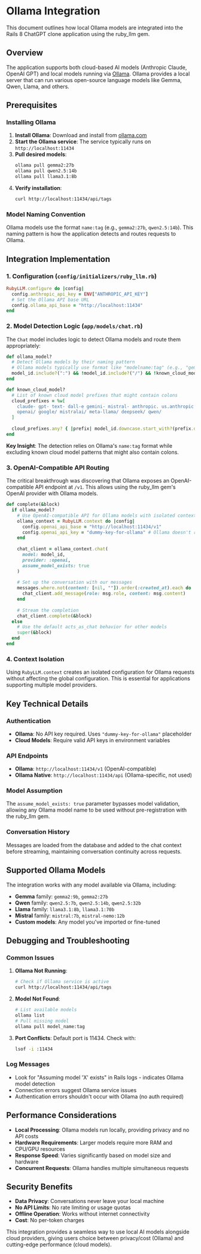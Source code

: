 # Ollama Integration

This document outlines how local Ollama models are integrated into the Rails 8 ChatGPT clone 
application using the ruby_llm gem.

## Overview

The application supports both cloud-based AI models (Anthropic Claude, OpenAI GPT) and local 
models running via [Ollama](https://ollama.com). Ollama provides a local server that can run 
various open-source language models like Gemma, Qwen, Llama, and others.

## Prerequisites

### Installing Ollama

1. **Install Ollama**: Download and install from [ollama.com](https://ollama.com)
2. **Start the Ollama service**: The service typically runs on `http://localhost:11434` 
3. **Pull desired models**: 
   ```bash
   ollama pull gemma2:27b
   ollama pull qwen2.5:14b
   ollama pull llama3.1:8b
   ```
4. **Verify installation**: 
   ```bash
   curl http://localhost:11434/api/tags
   ```

### Model Naming Convention

Ollama models use the format `name:tag` (e.g., `gemma2:27b`, `qwen2.5:14b`). This naming pattern 
is how the application detects and routes requests to Ollama.

## Integration Implementation

### 1. Configuration (`config/initializers/ruby_llm.rb`)

```ruby
RubyLLM.configure do |config|
  config.anthropic_api_key = ENV["ANTHROPIC_API_KEY"]
  # Set the Ollama API base URL
  config.ollama_api_base = "http://localhost:11434"
end
```

### 2. Model Detection Logic (`app/models/chat.rb`)

The `Chat` model includes logic to detect Ollama models and route them appropriately:

```ruby
def ollama_model?
  # Detect Ollama models by their naming pattern
  # Ollama models typically use format like "modelname:tag" (e.g., "gemma3:12b", "qwen3:14b")
  model_id.include?(":") && !model_id.include?("/") && !known_cloud_model?
end

def known_cloud_model?
  # List of known cloud model prefixes that might contain colons
  cloud_prefixes = %w[
    claude- gpt- text- dall-e gemini- mistral- anthropic. us.anthropic
    openai/ google/ mistralai/ meta-llama/ deepseek/ qwen/
  ]
  
  cloud_prefixes.any? { |prefix| model_id.downcase.start_with?(prefix.downcase) }
end
```

**Key Insight**: The detection relies on Ollama's `name:tag` format while excluding known cloud 
model patterns that might also contain colons.

### 3. OpenAI-Compatible API Routing

The critical breakthrough was discovering that Ollama exposes an OpenAI-compatible API endpoint 
at `/v1`. This allows using the ruby_llm gem's OpenAI provider with Ollama models.

```ruby
def complete(&block)
  if ollama_model?
    # Use OpenAI-compatible API for Ollama models with isolated context
    ollama_context = RubyLLM.context do |config|
      config.openai_api_base = "http://localhost:11434/v1"
      config.openai_api_key = "dummy-key-for-ollama" # Ollama doesn't require auth
    end
    
    chat_client = ollama_context.chat(
      model: model_id,
      provider: :openai,
      assume_model_exists: true
    )
    
    # Set up the conversation with our messages
    messages.where.not(content: [nil, ""]).order(:created_at).each do |msg|
      chat_client.add_message(role: msg.role, content: msg.content)
    end
    
    # Stream the completion
    chat_client.complete(&block)
  else
    # Use the default acts_as_chat behavior for other models
    super(&block)
  end
end
```

### 4. Context Isolation

Using `RubyLLM.context` creates an isolated configuration for Ollama requests without affecting 
the global configuration. This is essential for applications supporting multiple model providers.

## Key Technical Details

### Authentication
- **Ollama**: No API key required. Uses `"dummy-key-for-ollama"` placeholder
- **Cloud Models**: Require valid API keys in environment variables

### API Endpoints
- **Ollama**: `http://localhost:11434/v1` (OpenAI-compatible)
- **Ollama Native**: `http://localhost:11434/api` (Ollama-specific, not used)

### Model Assumption
The `assume_model_exists: true` parameter bypasses model validation, allowing any Ollama model 
name to be used without pre-registration with the ruby_llm gem.

### Conversation History
Messages are loaded from the database and added to the chat context before streaming, 
maintaining conversation continuity across requests.

## Supported Ollama Models

The integration works with any model available via Ollama, including:

- **Gemma** family: `gemma2:9b`, `gemma2:27b`
- **Qwen** family: `qwen2.5:7b`, `qwen2.5:14b`, `qwen2.5:32b`
- **Llama** family: `llama3.1:8b`, `llama3.1:70b`
- **Mistral** family: `mistral:7b`, `mistral-nemo:12b`
- **Custom models**: Any model you've imported or fine-tuned

## Debugging and Troubleshooting

### Common Issues

1. **Ollama Not Running**: 
   ```bash
   # Check if Ollama service is active
   curl http://localhost:11434/api/tags
   ```

2. **Model Not Found**: 
   ```bash
   # List available models
   ollama list
   # Pull missing model
   ollama pull model_name:tag
   ```

3. **Port Conflicts**: Default port is 11434. Check with:
   ```bash
   lsof -i :11434
   ```

### Log Messages
- Look for "Assuming model 'X' exists" in Rails logs - indicates Ollama model detection
- Connection errors suggest Ollama service issues
- Authentication errors shouldn't occur with Ollama (no auth required)

## Performance Considerations

- **Local Processing**: Ollama models run locally, providing privacy and no API costs
- **Hardware Requirements**: Larger models require more RAM and CPU/GPU resources
- **Response Speed**: Varies significantly based on model size and hardware
- **Concurrent Requests**: Ollama handles multiple simultaneous requests

## Security Benefits

- **Data Privacy**: Conversations never leave your local machine
- **No API Limits**: No rate limiting or usage quotas
- **Offline Operation**: Works without internet connectivity
- **Cost**: No per-token charges

This integration provides a seamless way to use local AI models alongside cloud providers, 
giving users choice between privacy/cost (Ollama) and cutting-edge performance (cloud models).

